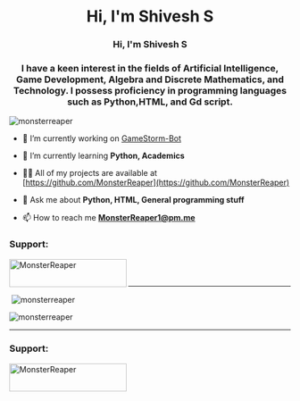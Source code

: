 
<h1 align="center">Hi, I'm Shivesh S</h1>
<h3 align="center">Hi, I'm Shivesh S</h1> <h3 align="center">I have a keen interest in the fields of Artificial Intelligence, Game Development, Algebra and Discrete Mathematics, and Technology. I possess proficiency in programming languages such as Python,HTML, and Gd script.</h3>

<p align="left"> <img src="https://komarev.com/ghpvc/?username=monsterreaper&label=Profile%20views&color=0e75b6&style=flat" alt="monsterreaper" /> </p>

- 🔭 I’m currently working on [GameStorm-Bot](https://github.com/MonsterReaper/GameStorm-Bot)

- 🌱 I’m currently learning **Python, Academics**

- 👨‍💻 All of my projects are available at [https://github.com/MonsterReaper](https://github.com/MonsterReaper)

- 💬 Ask me about **Python, HTML, General programming stuff**

- 📫 How to reach me **MonsterReaper1@pm.me**




<h3 align="left">Support:</h3>
<p><a href="https://www.buymeacoffee.com/MonsterReaper"> <img align="left" src="https://cdn.buymeacoffee.com/buttons/v2/default-yellow.png" height="50" width="210" alt="MonsterReaper" /></a></p><br><br>


---
<p>&nbsp;<img align="center" src="https://github-readme-stats.vercel.app/api?username=monsterreaper&show_icons=true&locale=en" alt="monsterreaper" /></p>



<p><img align="center" src="https://github-readme-streak-stats.herokuapp.com/?user=monsterreaper&" alt="monsterreaper" /></p>

---

<h3 align="left">Support:</h3>
<p><a href="https://www.buymeacoffee.com/MonsterReaper"> <img align="left" src="https://cdn.buymeacoffee.com/buttons/v2/default-yellow.png" height="50" width="210" alt="MonsterReaper" /></a></p><br><br>
